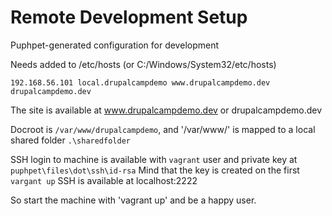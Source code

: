 # Remote Development Setup
Puphpet-generated configuration for development

Needs added to /etc/hosts (or C:/Windows/System32/etc/hosts)

`192.168.56.101 local.drupalcampdemo www.drupalcampdemo.dev drupalcampdemo.dev`

The site is available at www.drupalcampdemo.dev or drupalcampdemo.dev

Docroot is `/var/www/drupalcampdemo`, and '/var/www/' is mapped to a local shared folder `.\sharedfolder`

SSH login to machine is available with `vagrant` user and private key at `puphpet\files\dot\ssh\id-rsa`
Mind that the key is created on the first `vargant up`
SSH is available at localhost:2222

So start the machine with 'vagrant up' and be a happy user.
